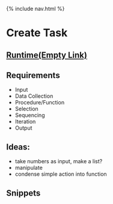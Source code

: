 {% include nav.html %}

# Create Task

## [Runtime(Empty Link)](https://replit.com/@LordPotashmallo/Menu?v=1)

## Requirements

- Input
- Data Collection
- Procedure/Function
- Selection
- Sequencing
- Iteration
- Output

## Ideas:

- take numbers as input, make a list?
- manipulate
- condense simple action into function

## Snippets


